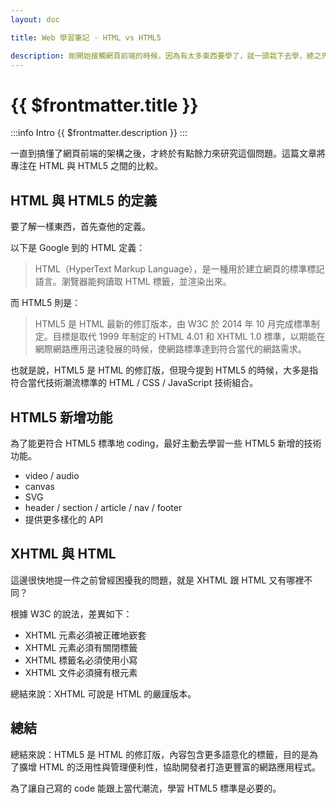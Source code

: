 ```yaml
---
layout: doc

title: Web 學習筆記 - HTML vs HTML5

description: 剛開始接觸網頁前端的時候，因為有太多東西要學了，就一頭栽下去學，總之先熟悉再說。忘記從什麼時候開始，這個疑問就懸在心頭：HTML 等於 HTML5 嗎？
---
```


# {{ $frontmatter.title }}

:::info Intro
{{ $frontmatter.description }}
:::

一直到搞懂了網頁前端的架構之後，才終於有點餘力來研究這個問題。這篇文章將專注在 HTML 與 HTML5 之間的比較。

## HTML 與 HTML5 的定義

要了解一樣東西，首先查他的定義。

以下是 Google 到的 HTML 定義：

> HTML（HyperText Markup Language），是一種用於建立網頁的標準標記語言。瀏覽器能夠讀取 HTML 標籤，並渲染出來。

而 HTML5 則是：

> HTML5 是 HTML 最新的修訂版本，由 W3C 於 2014 年 10 月完成標準制定。目標是取代 1999 年制定的 HTML 4.01 和 XHTML 1.0 標準，以期能在網際網路應用迅速發展的時候，使網路標準達到符合當代的網路需求。

也就是說，HTML5 是 HTML 的修訂版，但現今提到 HTML5 的時候，大多是指符合當代技術潮流標準的 HTML / CSS / JavaScript 技術組合。

## HTML5 新增功能

為了能更符合 HTML5 標準地 coding，最好主動去學習一些 HTML5 新增的技術功能。

- video / audio
- canvas
- SVG
- header / section / article / nav / footer
- 提供更多樣化的 API

## XHTML 與 HTML

這邊很快地提一件之前曾經困擾我的問題，就是 XHTML 跟 HTML 又有哪裡不同？

根據 W3C 的說法，差異如下：

- XHTML 元素必須被正確地嶔套
- XHTML 元素必須有關閉標籤
- XHTML 標籤名必須使用小寫
- XHTML 文件必須擁有根元素

總結來說：XHTML 可說是 HTML 的嚴謹版本。

## 總結

總結來說：HTML5 是 HTML 的修訂版，內容包含更多語意化的標籤，目的是為了擴增 HTML 的泛用性與管理便利性，協助開發者打造更豐富的網路應用程式。

為了讓自己寫的 code 能跟上當代潮流，學習 HTML5 標準是必要的。
